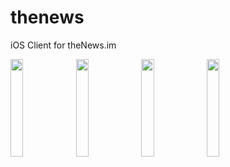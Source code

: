 thenews
=======

iOS Client for theNews.im

<img src="https://raw.githubusercontent.com/TosinAF/thenews/master/Screenshots/SS1.png" height="20%" width="20%" />
<img src="https://raw.githubusercontent.com/TosinAF/thenews/master/Screenshots/SS2.png" height="20%" width="20%" />
<img src="https://raw.githubusercontent.com/TosinAF/thenews/master/Screenshots/SS3.png" height="20%" width="20%" />
<img src="https://raw.githubusercontent.com/TosinAF/thenews/master/Screenshots/SS4.png" height="20%" width="20%" />
